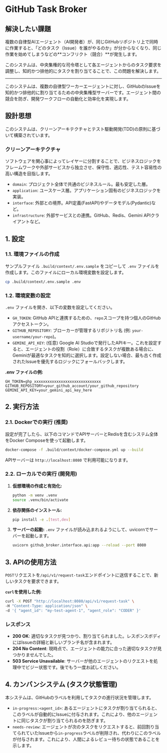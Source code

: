 # GitHub Task Broker

## 解決したい課題

複数の自律型AIエージェント（AI開発者）が、同じGitHubリポジトリ上で同時に作業すると、「どのタスク（Issue）を誰がやるのか」が分からなくなり、同じ作業を始めてしまうなどの**コンフリクト（競合）**が発生します。

このシステムは、中央集権的な司令塔として各エージェントからのタスク要求を調整し、知的かつ排他的にタスクを割り当てることで、この問題を解決します。

---

このシステムは、複数の自律型ワーカーエージェントに対し、GitHubのIssueを知的かつ排他的に割り当てるための中央集権型サーバーです。エージェント間の競合を防ぎ、開発ワークフローの自動化と効率化を実現します。

## 設計思想

このシステムは、クリーンアーキテクチャとテスト駆動開発(TDD)の原則に基づいて構築されています。

### クリーンアーキテクチャ

ソフトウェアを関心事によってレイヤーに分割することで、ビジネスロジックをフレームワークや外部サービスから独立させ、保守性、適応性、テスト容易性の高い構造を目指します。

-   `domain`: プロジェクト全体で共通のビジネスルール。最も安定した層。
-   `application`: ユースケース層。アプリケーション固有のビジネスロジックを実装。
-   `interface`: 外部との境界。API定義(FastAPI)やデータモデル(Pydantic)など。
-   `infrastructure`: 外部サービスとの連携。GitHub、Redis、Gemini APIクライアントなど。

## 1. 設定

### 1.1. 環境ファイルの作成

サンプルファイル `.build/context/.env.sample` をコピーして `.env` ファイルを作成します。このファイルにローカル環境変数を設定します。

```bash
cp .build/context/.env.sample .env
```

### 1.2. 環境変数の設定

`.env` ファイルを開き、以下の変数を設定してください。

-   `GH_TOKEN`: GitHub APIと連携するための、`repo`スコープを持つ個人のGitHubアクセストークン。
-   `GITHUB_REPOSITORY`: ブローカーが管理するリポジトリ名 (例: `your-username/your-repo`)。
-   `GEMINI_API_KEY`: (任意) Google AI Studioで発行したAPIキー。これを設定すると、エージェントの役割（Role）に合致するタスクが複数ある場合に、Geminiが最適なタスクを知的に選択します。設定しない場合、最も古く作成されたIssueを優先するロジックにフォールバックします。

**.env ファイルの例:**
```
GH_TOKEN=ghp_xxxxxxxxxxxxxxxxxxxxxxxxxxxxxx
GITHUB_REPOSITORY=your_github_account/your_github_repository
GEMINI_API_KEY=your_gemini_api_key_here
```


## 2. 実行方法

### 2.1. Dockerでの実行 (推奨)

設定が完了したら、以下のコマンドでAPIサーバーとRedisを含むシステム全体をDocker Composeを使って起動します。

```bash
docker-compose -f .build/context/docker-compose.yml up --build
```

APIサーバーは `http://localhost:8080` で利用可能になります。

### 2.2. ローカルでの実行 (開発用)

1.  **仮想環境の作成と有効化:**
    ```bash
    python -m venv .venv
    source .venv/bin/activate
    ```

2.  **依存関係のインストール:**
    ```bash
    pip install -e .[test,dev]
    ```

3.  **サーバーの起動:**
    `.env` ファイルが読み込まれるようにして、uvicornでサーバーを起動します。
    ```bash
    uvicorn github_broker.interface.api:app --reload --port 8080
    ```

## 3. APIの使用方法

`POST`リクエストを`/api/v1/request-task`エンドポイントに送信することで、新しいタスクを要求できます。

**`curl`を使用した例:**

```bash
curl -X POST "http://localhost:8080/api/v1/request-task" \
-H "Content-Type: application/json" \
-d '{ "agent_id": "my-test-agent-1", "agent_role": "CODER" }'
```

### レスポンス

-   **200 OK**: 適切なタスクが見つかり、割り当てられました。レスポンスボディにはIssueの詳細と新しいブランチ名が含まれます。
-   **204 No Content**: 現時点で、エージェントの能力に合った適切なタスクが見つかりませんでした。
-   **503 Service Unavailable**: サーバーが他のエージェントのリクエストを処理中でビジー状態です。後でもう一度お試しください。

## 4. カンバンシステム (タスク状態管理)

本システムは、GitHubのラベルを利用してタスクの進行状況を管理します。

-   `in-progress:<agent_id>`: あるエージェントにタスクが割り当てられると、このラベルが自動的にIssueに付与されます。これにより、他のエージェントに同じタスクが割り当てられるのを防ぎます。
-   `needs-review`: エージェントが次のタスクをリクエストすると、前回割り当てられていたIssueから`in-progress`ラベルが削除され、代わりにこのラベルが付与されます。これにより、人間によるレビュー待ちの状態であることを示します。
